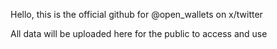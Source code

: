 Hello, this is the official github for @open_wallets on x/twitter

All data will be uploaded here for the public to access and use
